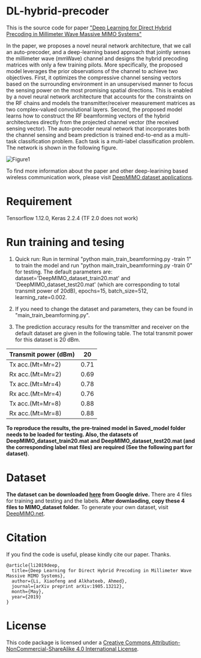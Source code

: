 # DL-hybrid-precoder
This is the source code for paper ["Deep Learning for Direct Hybrid Precoding in Millimeter Wave Massive MIMO Systems"](https://arxiv.org/abs/1905.13212)

In the paper, we proposes a novel neural network architecture, that we call an auto-precoder, and a deep-learning based approach that jointly senses the millimeter wave (mmWave) channel and designs the hybrid precoding matrices with only a few training pilots. More specifically, the proposed model leverages the prior observations of the channel to achieve two objectives. First, it optimizes the compressive channel sensing vectors based on the surrounding environment in an unsupervised manner to focus the sensing power on the most promising spatial directions. This is enabled by a novel neural network architecture that accounts for the constraints on the RF chains and models the transmitter/receiver measurement matrices as two complex-valued convolutional layers. Second, the proposed model learns how to construct the RF beamforming vectors of the hybrid architectures directly from the projected channel vector (the received sensing vector). The auto-precoder neural network that incorporates both the channel sensing and beam prediction is trained end-to-end as a multi-task classification problem. Each task is a multi-label classification problem. The network is shown in the following figure.

![Figure1](https://github.com/lxf8519/DL-hybrid-precoder/blob/master/NN_hybrid.jpg)

To find more information about the paper and other deep-learining based wireless communication work, please visit [DeepMIMO dataset applications](https://deepmimo.net/applications/).

# Requirement
Tensorflow 1.12.0, Keras 2.2.4 (TF 2.0 does not work)

# Run training and tesing
1. Quick run: Run in terminal "python main_train_beamforming.py -train 1" to train the model and run "python main_train_beamforming.py -train 0" for testing. The default parameters are: dataset='DeepMIMO_dataset_train20.mat' and 'DeepMIMO_dataset_test20.mat' (which are corresponding to total transmit power of 20dB), epochs=15, batch_size=512, learning_rate=0.002.

2. If you need to change the dataset and parameters, they can be found in "main_train_beamforming.py".

3. The prediction accuracy results for the transmitter and receiver on the default dataset are given in the following table. The total transmit power for this dataset is 20 dBm.

| Transmit power (dBm)| 20 |
| -------- | ------ |
| Tx acc.(Mt=Mr=2) | 0.71 |
| Rx acc.(Mt=Mr=2) | 0.69 |
| Tx acc.(Mt=Mr=4) | 0.78 |
| Rx acc.(Mt=Mr=4) | 0.76 |
| Tx acc.(Mt=Mr=8) | 0.88 |
| Rx acc.(Mt=Mr=8) | 0.88 |

**To reproduce the results, the pre-trained model in Saved_model folder needs to be loaded for testing. Also, the datasets of DeepMIMO_dataset_train20.mat and DeepMIMO_dataset_test20.mat (and the corresponding label mat files) are required (See the following part for dataset)**.

# Dataset 
**The dataset can be downloaded [here](https://drive.google.com/open?id=1sMiDGhPYpblkkcQgvq4F5q7w2AINfkgL) from Google drive.** There are 4 files for training and testing and the labels. **After downlaoding, copy these 4 files to MIMO_dataset folder.** To generate your own dataset, visit [DeepMIMO.net](https://deepmimo.net/).

# Citation
If you find the code is useful, please kindly cite our paper. Thanks.
```
@article{li2019deep,
  title={Deep Learning for Direct Hybrid Precoding in Millimeter Wave Massive MIMO Systems},
  author={Li, Xiaofeng and Alkhateeb, Ahmed},
  journal={arXiv preprint arXiv:1905.13212},
  month={May},
  year={2019}
}
```
# License
This code package is licensed under a [Creative Commons Attribution-NonCommercial-ShareAlike 4.0 International License](https://creativecommons.org/licenses/by-nc-sa/4.0/).
